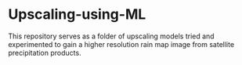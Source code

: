 # Upscaling-using-ML
This repository serves as a folder of upscaling models tried and experimented to gain a higher resolution rain map image from satellite precipitation products.
